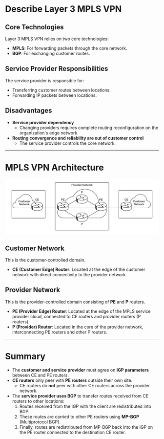 # Describe Layer 3 MPLS VPN

## Core Technologies
Layer 3 MPLS VPN relies on two core technologies:
- **MPLS**: For forwarding packets through the core network.
- **BGP**: For exchanging customer routes.

## Service Provider Responsibilities
The service provider is responsible for:
- Transferring customer routes between locations.
- Forwarding IP packets between locations.

## Disadvantages
- **Service provider dependency**
  - Changing providers requires complete routing reconfiguration on the organization's edge network.
- **Routing convergence and reliability are out of customer control**
  - The service provider controls the core network.

---

# MPLS VPN Architecture

![MPLS VPN Architecture](./images/mpls-vpn-architecture.jpg)

## Customer Network
This is the customer-controlled domain.
- **CE (Customer Edge) Router**: Located at the edge of the customer network with direct connectivity to the provider network.

## Provider Network
This is the provider-controlled domain consisting of **PE** and **P** routers.
- **PE (Provider Edge) Router**: Located at the edge of the MPLS service provider cloud, connected to CE routers and provider routers (P routers).
- **P (Provider) Router**: Located in the core of the provider network, interconnecting PE routers and other P routers.

---

# Summary
- The **customer and service provider** must agree on **IGP parameters** between CE and PE routers.
- **CE routers** only peer with **PE routers** outside their own site.
  - CE routers do **not** peer with other CE routers across the provider network.
- The **service provider uses BGP** to transfer routes received from CE routers to other locations:
  1. Routes received from the IGP with the client are redistributed into BGP.
  2. These routes are carried to other PE routers using **MP-BGP** (Multiprotocol BGP).
  3. Finally, routes are redistributed from MP-BGP back into the IGP on the PE router connected to the destination CE router.

